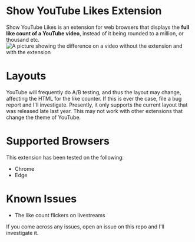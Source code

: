 # Show YouTube Likes Extension
Show YouTube Likes is an extension for web browsers that displays the **full like count of a YouTube video**, instead of it being rounded to a million, or thousand etc.  
![A picture showing the difference on a video without the extension and with the extension](https://raw.githubusercontent.com/GalvinPython/show-youtube-likes/main/Assets/1-BeforeAfter.jpg "Before/After image")

# Layouts
YouTube will frequently do A/B testing, and thus the layout may change, affecting the HTML for the like counter. If this is ever the case, file a bug report and I'll investigate. Presently, it only supports the current layout that was released late last year. This may not work with other extensions that change the theme of YouTube.

# Supported Browsers
This extension has been tested on the following:
* Chrome
* Edge

# Known Issues
* The like count flickers on livestreams

If you come across any issues, open an issue on this repo and I'll investigate it.
